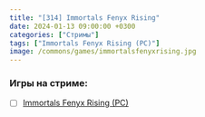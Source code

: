 ```yaml
---
title: "[314] Immortals Fenyx Rising"
date: 2024-01-13 09:00:00 +0300
categories: ["Стримы"]
tags: ["Immortals Fenyx Rising (PC)"]
image: /commons/games/immortalsfenyxrising.jpg
---
```


### Игры на стриме:
+ [ ] [Immortals Fenyx Rising (PC)](/tags/immortals-fenyx-rising-pc)
